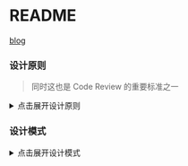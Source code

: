# README

[blog](https://lailin.xyz/post/go-design-pattern.html)

### 设计原则

> 同时这也是 Code Review 的重要标准之一

<details>
 <summary>点击展开设计原则</summary>

![设计原则](imgs/img01.jpg)

</details>

### 设计模式

<details>
 <summary>点击展开设计模式</summary>

![设计模式](imgs/img02.jpg)

</details>
